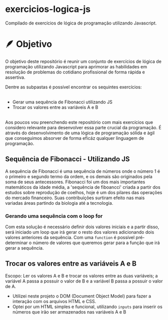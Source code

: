 # exercicios-logica-js
Compilado de exercícios de lógica de programação utilizando Javascript.
# 🪶 Objetivo
<p>O objetivo deste repositório é reunir um conjunto de exercícios de lógica de programação utilizando Javascript para aprimorar as habilidades em resolução de problemas do cotidiano profissional de forma rápida e assertiva.</p> Dentre as subpastas é possível encontrar os sequintes exercícios:<br></br>

<ul>
  <li>Gerar uma sequência de Fibonacci utilizando JS</li>
  <li>Trocar os valores entre as variáveis A e B</li> <br>
</ul>

<p>Aos poucos vou preenchendo este repositório com mais exercícios que considero relevante para desenvolver essa parte crucial da programação. É através do desenvolvimento de uma lógica de programação sólida e àgil que conseguimos absorver de forma eficáz qualquer linguagem de programação.

<h2>Sequência de Fibonacci - Utilizando JS</h2>
<p>A sequência de Fibonacci é uma sequência de números onde o número 1 é o primeiro e segundo termo da ordem, e os demais são originados pela soma de seus antecessores. Fibonacci foi um dos mais importantes matemáticos da idade média, a 'sequência de fiboancci' criada a partir dos estudos sobre reprodução de coelhos, hoje é um dos pilares das operações do mercado financeiro. Suas contribuições surtiram efeito nas mais variadas áreas partindo da biologia até a tecnologia.</p>
<h3>Gerando uma sequência com o loop for</h3>
<p>Com esta solução é necessário definir dois valores iniciais e a partir disso, será iniciado um loop que irá gerar o resto dos valores adicionando dois valores anteriores da sequência. Com uma <code>function</code> é possível pré-determinar o número de valores que queremos gerar para a função que irá gerar a sequência.

<h2>Trocar os valores entre as variáveis A e B</h2>
Escopo: Ler os valores A e B e trocar os valores entre as duas variáveis; a variável A passa a possuir o valor de B e a variável B passa a possuir o valor de A.
 
<ul>
  <li>Utilizei neste projeto o DOM (Document Object Model) para fazer a interação com os arquivos HTML e CSS. </li>
  <li>Optei por um HTML simples e funcional, utilizando <code>inputs</code> para inserir os números que irão ser armazenados nas variáveis A e B</li>
</ul>
